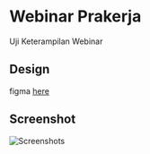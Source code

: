 # Webinar Prakerja
Uji Keterampilan Webinar

## Design

figma [here](https://www.figma.com/file/z7k9pRlcZqEYUViuYRRZgr/Bantu-Warga-Web-(Community)?type=design&node-id=0-1&mode=design&t=TwvQe6RHIEOesnii-0)

## Screenshot

![Screenshots](https://github.com/dionannd/webinar-prakerja/images/ss.png)
